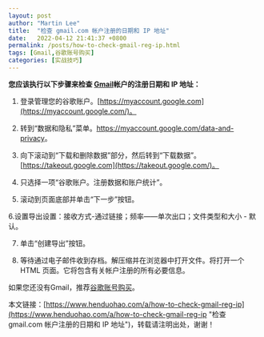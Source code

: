 ```yaml
---
layout: post  
author: "Martin Lee"  
title:  "检查 gmail.com 帐户注册的日期和 IP 地址"  
date:   2022-04-12 21:41:37 +0800  
permalink: /posts/how-to-check-gmail-reg-ip.html  
tags: [Gmail,谷歌账号购买]  
categories: [实战技巧]  
---
```

**您应该执行以下步骤来检查 [Gmail](https://www.henduohao.com/tag/gmail "Gmail是Google的免费网络邮件服务，也是世界上用户量最多的邮箱。")帐户的注册日期和 IP 地址：**

1. 登录管理您的谷歌账户。[https://myaccount.google.com](https://myaccount.google.com/)。

2. 转到“数据和隐私”菜单。<https://myaccount.google.com/data-and-privacy>。

3. 向下滚动到“下载和删除数据”部分，然后转到“下载数据”。[https://takeout.google.com](https://takeout.google.com/)。

4. 只选择一项“谷歌账户。注册数据和账户统计”。

5. 滚动到页面底部并单击“下一步”按钮。

6.设置导出设置：接收方式-通过链接；频率——单次出口；文件类型和大小 - 默认。

7. 单击“创建导出”按钮。

8. 等待通过电子邮件收到存档。解压缩并在浏览器中打开文件。将打开一个 HTML 页面。它将包含有关帐户注册的所有必要信息。

如果您还没有Gmail，推荐[谷歌账号购买](https://www.henduohao.com/tag/buy-google-account "Gmail邮箱购买 谷歌邮箱购买 Gmail购买 Google账号购买")。

本文链接：[https://www.henduohao.com/a/how-to-check-gmail-reg-ip](https://www.henduohao.com/a/how-to-check-gmail-reg-ip "检查 gmail.com 帐户注册的日期和 IP 地址")，转载请注明出处，谢谢！